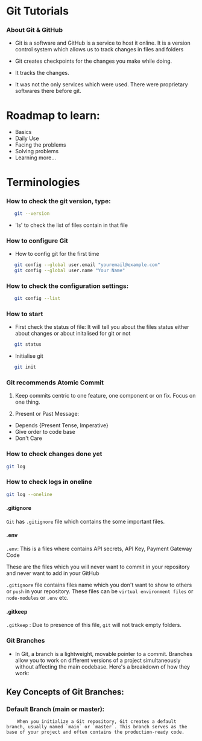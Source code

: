 # Git Tutorials

### About Git & GitHub

- Git is a software and GitHub is a service to host it online. It is a version control system which allows us to track changes in files and folders

- Git creates checkpoints for the changes you make while doing.
- It tracks the changes.

- It was not the only services which were used. There were proprietary softwares there before git.

# Roadmap to learn:
- Basics
- Daily Use
- Facing the problems
- Solving problems
- Learning more...

# Terminologies
### How to check the git version, type:
```bash
   git --version
   ```

- 'ls' to check the list of files contain in that file

### How to configure Git
- How to config git for the first time

```bash
   git config --global user.email "youremail@example.com"
   git config --global user.name "Your Name"
   ```

### How to check the configuration settings:
```bash
   git config --list
   ```

### How to start
- First check the status of file: It will tell you about the files status either about changes or about initalised for git or not
```bash
   git status
   ```

- Initialise git
```bash
   git init
   ```

### Git recommends Atomic Commit
1. Keep commits centric to one feature, one component or on fix. Focus on one thing.

2. Present or Past Message:
- Depends {Present Tense, Imperative}
- Give order to code base
- Don't Care

### How to check changes done yet
```bash
git log
```

### How to check logs in oneline
```bash
git log --oneline
```

#### .gitignore
`Git` has `.gitignore` file which contains the some important files.

#### .env
`.env`: This is a files where contains API secrets, API Key, Payment Gateway Code

These are the files which you will never want to commit in your repository and never want to add in your GitHub

`.gitignore` file contains files name which you don't want to show to others or `push` in your repository. These files can be `virtual environment files` or `node-modules` or `.env` etc.

#### .gitkeep
`.gitkeep` : Due to presence of this file, `git` will not track empty folders.

### Git Branches
- In Git, a branch is a lightweight, movable pointer to a commit. Branches allow you to work on different versions of a project simultaneously without affecting the main codebase. Here's a breakdown of how they work:

## Key Concepts of Git Branches:

### Default Branch (main or master):
        When you initialize a Git repository, Git creates a default branch, usually named `main` or `master`. This branch serves as the base of your project and often contains the production-ready code.
```bash

```